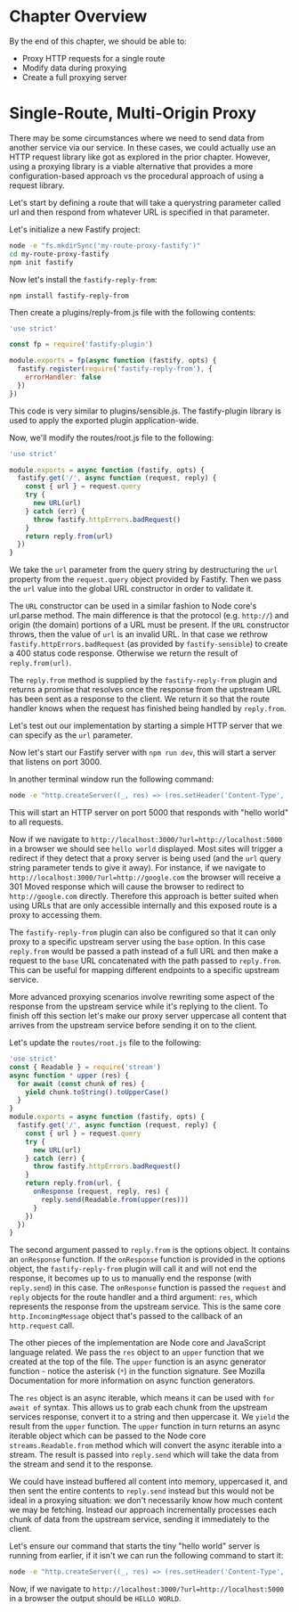 # Chapter Overview
By the end of this chapter, we should be able to:

- Proxy HTTP requests for a single route
- Modify data during proxying
- Create a full proxying server

# Single-Route, Multi-Origin Proxy

There may be some circumstances where we need to send data from another service via our service. In these cases, we could actually use an HTTP request library like got as explored in the prior chapter. However, using a proxying library is a viable alternative that provides a more configuration-based approach vs the procedural approach of using a request library.

Let's start by defining a route that will take a querystring parameter called url and then respond from whatever URL is specified in that parameter.

Let's initialize a new Fastify project:

```sh
node -e "fs.mkdirSync('my-route-proxy-fastify')"
cd my-route-proxy-fastify
npm init fastify
```

Now let's install the `fastify-reply-from`:

```
npm install fastify-reply-from
```

Then create a plugins/reply-from.js file with the following contents:

```js
'use strict'

const fp = require('fastify-plugin')

module.exports = fp(async function (fastify, opts) {
  fastify.register(require('fastify-reply-from'), {
    errorHandler: false
  })
})
```

This code is very similar to plugins/sensible.js. The fastify-plugin library is used to apply the exported plugin application-wide.

Now, we'll modify the routes/root.js file to the following:

```js
'use strict'

module.exports = async function (fastify, opts) {
  fastify.get('/', async function (request, reply) {
    const { url } = request.query
    try {
      new URL(url)
    } catch (err) {
      throw fastify.httpErrors.badRequest()
    }
    return reply.from(url)
  })
}
```

We take the `url` parameter from the query string by destructuring the `url` property from the `request.query` object provided by Fastify. Then we pass the `url` value into the global URL constructor in order to validate it.

The `URL` constructor can be used in a similar fashion to Node core's url.parse method. The main difference is that the protocol (e.g. `http://`) and origin (the domain) portions of a URL must be present. If the `URL` constructor throws, then the value of `url` is an invalid URL. In that case we rethrow `fastify.httpErrors.badRequest` (as provided by `fastify-sensible`) to create a 400 status code response. Otherwise we return the result of `reply.from(url)`.

The `reply.from` method is supplied by the `fastify-reply-from` plugin and returns a promise that resolves once the response from the upstream URL has been sent as a response to the client. We return it so that the route handler knows when the request has finished being handled by `reply.from`.

Let's test out our implementation by starting a simple HTTP server that we can specify as the `url` parameter.

Now let's start our Fastify server with `npm run dev`, this will start a server that listens on port 3000.

In another terminal window run the following command:

```sh
node -e "http.createServer((_, res) => (res.setHeader('Content-Type', 'text/plain'), res.end('hello world'))).listen(5000)"
```

This will start an HTTP server on port 5000 that responds with "hello world" to all requests.

Now if we navigate to `htt‌p://localhost:3000/?url=http://localhost:5000` in a browser we should see `hello world` displayed. Most sites will trigger a redirect if they detect that a proxy server is being used (and the `url` query string parameter tends to give it away). For instance, if we navigate to `http://localhost:3000/?url=http://google.com` the browser will receive a 301 Moved response which will cause the browser to redirect to `http://google.com` directly. Therefore this approach is better suited when using URLs that are only accessible internally and this exposed route is a proxy to accessing them.

The `fastify-reply-from` plugin can also be configured so that it can only proxy to a specific upstream server using the `base` option. In this case `reply.from` would be passed a path instead of a full URL and then make a request to the `base` URL concatenated with the path passed to `reply.from`. This can be useful for mapping different endpoints to a specific upstream service.

More advanced proxying scenarios involve rewriting some aspect of the response from the upstream service while it's replying to the client. To finish off this section let's make our proxy server uppercase all content that arrives from the upstream service before sending it on to the client.

Let's update the `routes/root.js` file to the following:

```js
'use strict'
const { Readable } = require('stream')
async function * upper (res) {
  for await (const chunk of res) {
    yield chunk.toString().toUpperCase()
  }
}
module.exports = async function (fastify, opts) {
  fastify.get('/', async function (request, reply) {
    const { url } = request.query
    try {
      new URL(url)
    } catch (err) {
      throw fastify.httpErrors.badRequest()
    }
    return reply.from(url, {
      onResponse (request, reply, res) {
        reply.send(Readable.from(upper(res)))
      }
    })
  })
}
```

The second argument passed to `reply.from` is the options object. It contains an `onResponse` function. If the `onResponse` function is provided in the options object, the `fastify-reply-from` plugin will call it and will not end the response, it becomes up to us to manually end the response (with `reply.send`) in this case. The `onResponse` function is passed the `request` and `reply` objects for the route handler and a third argument: `res`, which represents the response from the upstream service. This is the same core `http.IncomingMessage` object that's passed to the callback of an `http.request` call.

The other pieces of the implementation are Node core and JavaScript language related. We pass the `res` object to an `upper` function that we created at the top of the file. The `upper` function is an async generator function - notice the asterisk (`*`) in the function signature. See Mozilla Documentation for more information on async function generators.

The `res` object is an async iterable, which means it can be used with `for await of` syntax. This allows us to grab each chunk from the upstream services response, convert it to a string and then uppercase it. We `yield` the result from the `upper` function. The `upper` function in turn returns an async iterable object which can be passed to the Node core `streams.Readable.from` method which will convert the async iterable into a stream. The result is passed into `reply.send` which will take the data from the stream and send it to the response.

We could have instead buffered all content into memory, uppercased it, and then sent the entire contents to `reply.send` instead but this would not be ideal in a proxying situation: we don't necessarily know how much content we may be fetching. Instead our approach incrementally processes each chunk of data from the upstream service, sending it immediately to the client.

Let's ensure our command that starts the tiny "hello world" server is running from earlier, if it isn't we can run the following command to start it:

```sh
node -e "http.createServer((_, res) => (res.setHeader('Content-Type', 'text/plain'), res.end('hello world'))).listen(5000)"
```

Now, if we navigate to `http://localhost:3000/?url=http://localhost:5000` in a browser the output should be `HELLO WORLD`.